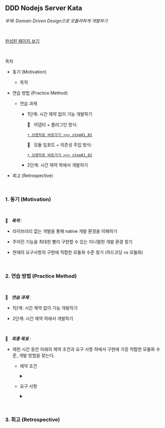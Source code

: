 ## DDD Nodejs Server Kata &nbsp; 

_부제: Domain Driven Design으로 모듈라하게 개발하기_

<br/>

> 
> 

[완성된 페이지 보기](https://portfolio-y0711.github.io/2021_modularJs)

<br/>

목차 

* 동기 (Motivation)

    * 목적 

* 연습 방법 (Practice Method)

    * 연습 과제 

        * 1단계: 시간 제약 없이 기능 개발하기 

            📌 &nbsp; 어댑터 + 플러그인 방식: 

            [`• 브랜치로 바로가기 >>> step01_01`](https://github.com/portfolio-y0711/2021_modularJs/tree/step01_01)

            📌 &nbsp; 모듈 임포트 + 의존성 주입 방식: 
            
            [`• 브랜치로 바로가기 >>> step01_02`](https://github.com/portfolio-y0711/2021_modularJs/tree/step01_02)

            <!-- [`• 브랜치로 바로가기 >>> step01_03`](https://github.com/portfolio-y0711/2021_modularJs/tree/step01_03) -->

            <!-- [`• 브랜치로 바로가기 >>> step01_04`](https://github.com/portfolio-y0711/2021_modularJs/tree/step01_04) -->

            <!-- [`• 브랜치로 바로가기 >>> step01_05`](https://github.com/portfolio-y0711/2021_modularJs/tree/step01_05) -->
        
        * 2단계: 시간 제약 하에서 개발하기 

            <!-- [`• 브랜치로 바로가기 >>> step02_01`](https://github.com/portfolio-y0711/2021_modularJs/tree/step02_01) -->

            <!-- [`• 브랜치로 바로가기 >>> step02_02`](https://github.com/portfolio-y0711/2021_modularJs/tree/step02_02) -->

* 회고 (Retrospective)

<br/>

### 1. 동기 (Motivation)

<br/>

🥅 &nbsp; **_목적_** :   

* 라이브러리 없는 개발을 통해 native 개발 환경을 이해하기 

* 주어진 기능을 최대한 빨리 구현할 수 있는 미니멀한 개발 환경 찾기 

* 현재의 요구사항의 구현에 적합한 모듈화 수준 찾기 (하드코딩 vs 모듈화)

<br/>

### 2. 연습 방법 (Practice Method)

<br/>

🥊 &nbsp; **_연습 과제_** :   

* 1단계: 시간 제약 없이 기능 개발하기 

* 2단계: 시간 제약 하에서 개발하기 


<br/>

🚩 &nbsp; **_최종 목표_** :   

* 제한 시간 동안 아래의 제약 조건과 요구 사항 하에서 구현에 가장 적합한 모듈화 수준, 개발 방법을 찾는다.

    * 제약 조건 

        <details>
        <summary></summary>

        * 트랜스 파일러(babel) 없이 순수 ES6 문법으로 작성하기 

        * 번들러(webpack) 없이 스크립트 모듈 기능으로 개발하기

        * 린터(linter) 기능 없이 개발하기 

        <br/>

        </details>
    

    * 요구 사항 

        <details>
        <summary></summary>

        * Breadcrumb 기능  

        * Folder, File 목록 렌더링 및 탐색/뒤로가기 기능 

        <br/>

        </details>

<br/>

### 3. 회고 (Retrospective)
